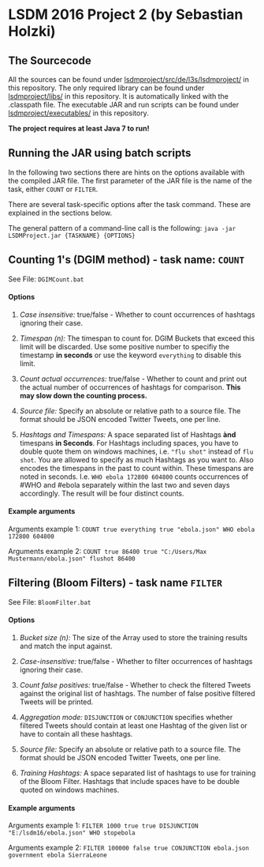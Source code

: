 
# LSDM 2016 Project 2 (by Sebastian Holzki)
## The Sourcecode
All the sources can be found under [lsdmproject/src/de/l3s/lsdmproject/](https://github.com/SebHoNDS/lsdm-project-2/tree/master/lsdmproject/src/de/l3s/lsdmproject) in this repository.
The only required library can be found under [lsdmproject/libs/](https://github.com/SebHoNDS/lsdm-project-2/tree/master/lsdmproject/libs) in this repository. It is automatically linked with the .classpath file.
The executable JAR and run scripts can be found under [lsdmproject/executables/](https://github.com/SebHoNDS/lsdm-project-2/tree/master/lsdmproject/executables) in this repository.

**The project requires at least Java 7 to run!**

## Running the JAR using batch scripts

In the following two sections there are hints on the options available with the compiled JAR file.
The first parameter of the JAR file is the name of the task, either `COUNT` or `FILTER`.

There are several task-specific options after the task command. These are explained in the sections below.

The general pattern of a command-line call is the following:
`java -jar LSDMProject.jar {TASKNAME} {OPTIONS}`

## Counting 1's (DGIM method) - task name: `COUNT`

See File: `DGIMCount.bat`

#### Options

1. *Case insensitive:* true/false - Whether to count occurrences of hashtags ignoring their case.

2. *Timespan (n):* The timespan to count for. DGIM Buckets that exceed this limit will be discarded. Use some positive number to specifiy the timestamp **in seconds** or use the keyword `everything` to disable this limit.

3. *Count actual occurrences:* true/false - Whether to count and print out the actual number of occurrences of hashtags for comparison. **This may slow down the counting process.**

4. *Source file:* Specify an absolute or relative path to a source file. The format should be JSON encoded Twitter Tweets, one per line.

5. *Hashtags and Timespans:* A space separated list of Hashtags **ànd** timespans **in Seconds**. For Hashtags including spaces, you have to double quote them on windows machines, i.e. `"flu shot"` instead of `flu shot`. You are allowed to specify as much Hashtags as you want to. Also encodes the timespans in the past to count within. These timespans are noted in seconds. I.e. `WHO ebola 172800 604800` counts occurrences of #WHO and #ebola separately within the last two and seven days accordingly. The result will be four distinct counts.

#### Example arguments

Arguments example 1:
`COUNT true everything true "ebola.json" WHO ebola 172800 604800`

Arguments example 2:
`COUNT true 86400 true "C:/Users/Max Mustermann/ebola.json" flushot 86400`

## Filtering (Bloom Filters) - task name `FILTER`

See File: `BloomFilter.bat`

#### Options

1. *Bucket size (n):* The size of the Array used to store the training results and match the input against.

2. *Case-insensitive:* true/false - Whether to filter occurrences of hashtags ignoring their case.

3. *Count false positives:* true/false - Whether to check the filtered Tweets against the original list of hashtags. The number of false positive filtered Tweets will be printed.

4. *Aggregation mode:* `DISJUNCTION` or `CONJUNCTION` specifies whether filtered Tweets should contain at least one Hashtag of the given list or have to contain all these hashtags.

5. *Source file:* Specify an absolute or relative path to a source file. The format should be JSON encoded Twitter Tweets, one per line.

6. *Training Hashtags:* A space separated list of hashtags to use for training of the Bloom Filter. Hashtags that include spaces have to be double quoted on windows machines.

#### Example arguments

Arguments example 1:
`FILTER 1000 true true DISJUNCTION "E:/lsdm16/ebola.json" WHO stopebola`

Arguments example 2:
`FILTER 100000 false true CONJUNCTION ebola.json government ebola SierraLeone`

